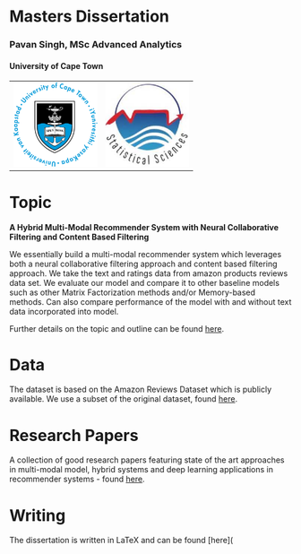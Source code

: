 # Masters Dissertation
### Pavan Singh, MSc Advanced Analytics
#### University of Cape Town

<table>
  <tr>
    <td>
      <img src="/img/uct.png" width="150" height="150">
    </td>
    <td>
      <img src="/img/stats.jpeg" width="150" height="150">
    </td>
</table>

# Topic

**A Hybrid Multi-Modal Recommender System with Neural Collaborative Filtering and Content Based Filtering**

We essentially build a multi-modal recommender system which leverages both a neural collaborative filtering approach  and content based filtering approach. We take the text and ratings data from amazon products reviews data set.  We evaluate our model and compare it to other baseline models such as other Matrix Factorization methods and/or Memory-based methods. Can also compare performance of the model with and without text data incorporated into model. 

Further details on the topic and outline can be found [here](https://www.notion.so/Multi-Modal-Neural-Recommender-System-54bd4551421b4ed3a9e3b743e1c845b6).

# Data

The dataset is based on the Amazon Reviews Dataset which is publicly available. We use a subset of the original dataset, found [here](https://cseweb.ucsd.edu/~jmcauley/datasets.html#amazon_reviews).


# Research Papers

A collection of good research papers featuring state of the art approaches in multi-modal model, hybrid systems and deep learning applications in recommender systems - found [here](https://github.com/pavsingh7/Masters-Dissertation/tree/main/Papers%20and%20Resources).


# Writing

The dissertation is written in LaTeX and can be found [here](